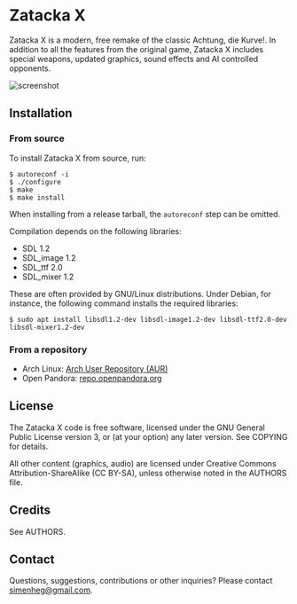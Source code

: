# Zatacka X
Zatacka X is a modern, free remake of the classic Achtung, die Kurve!. In
addition to all the features from the original game, Zatacka X includes
special weapons, updated graphics, sound effects and AI controlled
opponents.

![screenshot](http://folk.uio.no/simenheg/zatackax_small.png)

## Installation
### From source
To install Zatacka X from source, run:

    $ autoreconf -i
    $ ./configure
    $ make
    $ make install

When installing from a release tarball, the `autoreconf` step can be
omitted.

Compilation depends on the following libraries:

* SDL 1.2
* SDL_image 1.2
* SDL_ttf 2.0
* SDL_mixer 1.2

These are often provided by GNU/Linux distributions. Under Debian, for
instance, the following command installs the required libraries:

    $ sudo apt install libsdl1.2-dev libsdl-image1.2-dev libsdl-ttf2.0-dev libsdl-mixer1.2-dev

### From a repository
* Arch Linux: [Arch User Repository (AUR)](https://aur.archlinux.org/packages/zatackax-git)
* Open Pandora: [repo.openpandora.org](https://repo.openpandora.org/?page=detail&app=zatackax_ptitseb)

## License
The Zatacka X code is free software, licensed under the GNU General Public
License version 3, or (at your option) any later version. See COPYING for
details.

All other content (graphics, audio) are licensed under Creative Commons
Attribution-ShareAlike (CC BY-SA), unless otherwise noted in the AUTHORS
file.

## Credits
See AUTHORS.

## Contact
Questions, suggestions, contributions or other inquiries? Please contact
simenheg@gmail.com.

